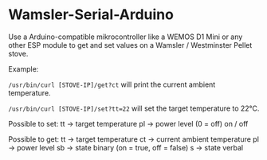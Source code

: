 # Wamsler-Serial-Arduino
Use a Arduino-compatible mikrocontroller like a WEMOS D1 Mini or any other ESP module to get and set values on a Wamsler / Westminster Pellet stove.

Example: 

`/usr/bin/curl [STOVE-IP]/get?ct` will print the current ambient temperature.

`/usr/bin/curl [STOVE-IP]/set?tt=22` will set the target temperature to 22°C.

Possible to set:
tt -> target temperature
pl -> power level (0 = off)
on / off

Possible to get:
tt -> target temperature
ct -> current ambient temperature
pl -> power level
sb -> state binary (on = true, off = false)
s  -> state verbal


